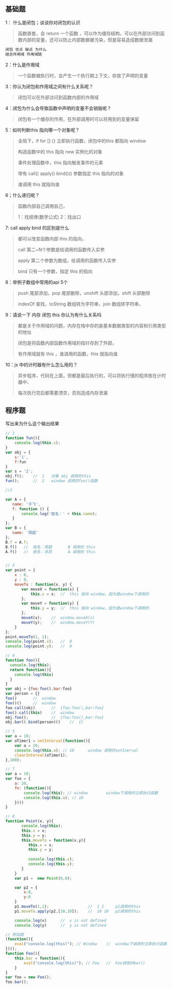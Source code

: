 ## 基础题

1： 什么是闭包；谈谈你对闭包的认识

> 函数嵌套，会 return 一个函数 ，可以作为缓存结构，可以在外部访问到函数内部的变量，还可以防止内部数据被污染，但是容易造成数据泄漏

```js
闭包 优点 缺点 为什么
结合作用域 作用域链
```

2：什么是作用域 

> 一个函数被执行时，会产生一个执行期上下文，存放了声明的变量

3：你认为闭包和作用域之间有什么关系呢？

> 闭包可以在外部访问到函数内部的作用域

4：闭包为什么会导致函数中声明的变量不会销毁呢？

> 闭包有一个缓存的作用，在外部调用时可以将用到的变量保留

5：如何判断this 指向哪一个对象呢？

> 全局下，if for [] {} 立即执行函数，闭包中的this 都指向 window
>
> 构造函数中的 this 指向 new 实例化的对象
>
> 事件处理函数中，this 指向触发事件的元素
>
> 带有 call()  apply()  bind()()	参数指定 this 指向的对象
>
> 谁调用 this 就指向谁

6；什么递归呢？

> 函数内部自己调用自己，
>
> 1：找规律(数学公式)	2：找出口

7:  call apply  bind 的区别是什么

> 都可以改变函数内部 this 的指向，
>
> call 第二~N个参数是给调用的函数传入实参
>
> apply 第二个参数为数组，给调用的函数传入实参
>
> bind 只有一个参数，指定 this 的指向

8：举例子数组中常用的api 5个

> push 尾部添加，pop 尾部删除，unshift 头部添加，shift 头部删除
>
> indexOf 查找，toString 数组转为字符串，join 数组转字符串，

9：请说一下 内存 闭包 this 你认为有什么关系吗

> 都是关于作用域的问题，内存在栈中存的是基本数据类型的内容和引用类型的地址
>
> 闭包是将函数内部函数作用域的指针存到了外部，
>
> 有作用域就有 this ，谁调用的函数，this 就指向谁

10：js 中的计时器有什么怎么用的？

> 异步程序，代码在上面，但都是最后执行的，可以将执行慢的程序放在计时器中、
>
> 每次执行完后都需要清空，否则造成内存泄漏

## 程序题

写出来为什么这个输出结果

~~~js
// 1
function fun(){
    console.log(this.s);
}
var obj = {
    s:'1',
    f:fun
}
var s = '2';
obj.f(); 	//	1	对象 obj 调用的this
fun(); 		//	2	window 调用的fun()函数

//2

var A = {
   name: '于飞',
   f: function () {
       console.log('姓名：' + this.name);
   }
};
var B = {
   name: '周超'
};
B.f = A.f;
B.f()   //	姓名：周超		B 调用的 this
A.f()	//	姓名：余菲		A 调用的 this


// 3
var point = { 
    x : 0, 
    y : 0, 
    moveTo : function(x, y) { 
       var moveX = function(x) { 
           this.x = x;	//	this 指向 window，因为是window下调用的
       }; 
       var moveY = function(y) { 
           this.y = y;	//	this 指向 window，因为是window下调用的
       };
       moveX(x); 	//	window.moveX(x)
       moveY(y); 	//	window.moveY(Y)
    }
}; 
point.moveTo(1, 1); 
console.log(point.x); 	//	0
console.log(point.y);	//	0

// 4
function foo(){
  console.log(this);
  return function(){
    console.log(this)
  }
}
var obj = {foo:foo(),bar:foo}
var person = {}
foo()		//	window
foo()()		//	window
foo.call(obj)		//	{foo:foo(),bar:foo}
foo().call(this)	//	window	
obj.foo();			//	{foo:foo(),bar:foo}
obj.bar().bind(person)()	//	{}

// 5 
var a = 10;
var oTimer1 = setInterval(function(){
    var a = 20;
    console.log(this.a); // 10		window 调用的setInerval
    clearInterval(oTimer1);
},100);

// 7
var a = 10;
var foo = {
    a: 20,
    fn: (function(){
        console.log(this); // window		window下调用的立即执行函数
        console.log(this.a); // 10
    })()	
}

// 8
function Point(x, y){ 
       console.log(this); 
       this.x = x; 
       this.y = y; 
       this.moveTo = function(x,y){
          this.x = x;
          this.y = y;
           
          console.log(this.x);
          console.log(this.y);
       }
    }
    var p1 =  new Point(0,0); 

    var p2 = {
        x:0,
        y:0
    }
    p1.moveTo(1,1); 				//	1 1		p1调用的this
    p1.moveTo.apply(p2,[10,10]);	//	10 10	p2调用的this

	console.log(x)   	//	x is not defined
    console.log(y)   	//	y is not defined

// 附加题
(function(){
    eval("console.log(this)"); // Window	//	window下调用的立即执行函数
})();
function Foo(){
    this.bar = function(){
        eval("console.log(this)"); // Foo	//	Foo调用的bar()
    }
}
var foo = new Foo();
foo.bar();

~~~

